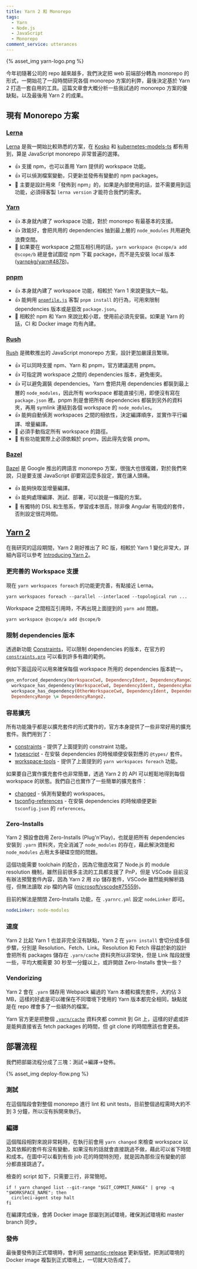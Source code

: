 ```yaml
---
title: Yarn 2 和 Monorepo
tags:
  - Yarn
  - Node.js
  - JavaScript
  - Monorepo
comment_service: utterances
---
```

{% asset_img yarn-logo.png %}

今年初隨著公司的 repo 越來越多，我們決定把 web 前端部分轉為 monorepo 的形式，一開始花了一段時間研究各個 monorepo 方案的利弊，最後決定基於 Yarn 2 打造一套自用的工具。這篇文章會大概分析一些我試過的 monorepo 方案的優缺點，以及最後用 Yarn 2 的成果。

<!-- more -->

## 現有 Monorepo 方案

### [Lerna]

[Lerna] 是我一開始比較熟悉的方案，在 [Kosko](https://github.com/tommy351/kosko/) 和 [kubernetes-models-ts](https://github.com/tommy351/kubernetes-models-ts/) 都有用到，算是 JavaScript monorepo 非常普遍的選擇。

* 👍 支援 npm，也可以善用 Yarn 提供的 workspace 功能。
* 👍 可以偵測檔案變動，只更新並發佈有變動的 npm packages。
* 💩 主要是設計用來「發佈到 npm」的，如果是內部使用的話，並不需要用到這功能，必須得客製 `lerna version` 才能符合我們的需求。

### [Yarn]

* 👍 本身就內建了 workspace 功能，對於 monorepo 有最基本的支援。
* 👍 效能好，會把共用的 dependencies 抽到最上層的 `node_modules` 共用避免浪費空間。
* 💩 如果要在 workspace 之間互相引用的話，`yarn workspace @scope/a add @scope/b` 總是會試圖從 npm 下載 package，而不是先安裝 local 版本 ([yarnpkg/yarn#4878](https://github.com/yarnpkg/yarn/issues/4878))。

### [pnpm]

* 👍 本身就內建了 workspace 功能，相較於 Yarn 1 來說更強大一點。
* 👍 能夠用 [`pnpmfile.js`](https://pnpm.js.org/en/pnpmfile) 客製 `pnpm install` 的行為，可用來限制 dependencies 版本或是竄改 `package.json`。
* 💩 相較於 npm 和 Yarn 來說比較小眾，使用前必須先安裝。如果是 Yarn 的話，CI 和 Docker image 均有內建。

### [Rush]

[Rush] 是微軟推出的 JavaScript monorepo 方案，設計更加嚴謹且繁瑣。

* 👍 可以同時支援 npm、Yarn 和 pnpm，官方建議選用 pnpm。
* 👍 可指定跨 workspace 之間的 dependencies 版本，避免衝突。
* 👍 可以避免漏裝 dependencies。Yarn 會把共用 dependencies 都裝到最上層的 `node_modules`，因此所有 workspace 都能直接引用，即便沒有寫在 `package.json` 裡。pnpm 則是會把所有 dependencies 都裝到另外的資料夾，再用 symlink 連結到各個 workspace 的 `node_modules`。
* 👍 能夠自動偵測 workspaces 之間的相依性，決定編譯順序，並實作平行編譯、增量編譯。
* 💩 必須手動指定所有 workspace 的路徑。
* 💩 有些功能實際上必須依賴於 pnpm，因此得先安裝 pnpm。

### [Bazel]

[Bazel] 是 Google 推出的跨語言 monorepo 方案，很強大也很複雜，對於我們來說，只是要支援 JavaScript 卻要寫這麼多設定，實在讓人頭痛。

* 👍 能夠快取並增量編譯。
* 👍 能夠處理編譯、測試、部署，可以說是一條龍的方案。
* 💩 有獨特的 DSL 和生態系，學習成本很高，除非像 Angular 有現成的套件，否則設定很花時間。

## [Yarn 2]

在我研究的這段期間，Yarn 2 剛好推出了 RC 版，相較於 Yarn 1 變化非常大，詳細內容可以參考 [Introducing Yarn 2](https://dev.to/arcanis/introducing-yarn-2-4eh1)。

### 更完善的 Workspace 支援

現在 `yarn workspaces foreach` 的功能更完善，有點接近 Lerna。

```shell
yarn workspaces foreach --parallel --interlaced --topological run ...
```

Workspace 之間相互引用時，不再出現上面提到的 `yarn add` 問題。

```shell
yarn workspace @scope/a add @scope/b
```

### 限制 dependencies 版本

透過新功能 [Constraints](https://yarnpkg.com/features/constraints)，可以限制 dependencies 的版本，在官方的 [`constraints.pro`](https://github.com/yarnpkg/berry/blob/master/constraints.pro) 可以看到許多有趣的範例。

例如下面這段可以用來確保每個 workspace 所用的 dependencies 版本統一。

```prolog
gen_enforced_dependency(WorkspaceCwd, DependencyIdent, DependencyRange2, DependencyType) :-
  workspace_has_dependency(WorkspaceCwd, DependencyIdent, DependencyRange, DependencyType),
  workspace_has_dependency(OtherWorkspaceCwd, DependencyIdent, DependencyRange2, DependencyType2),
  DependencyRange \= DependencyRange2.
```

### 容易擴充

所有功能幾乎都是以擴充套件的形式實作的，官方本身提供了一些非常好用的擴充套件。我們用到了：

* [constraints](https://github.com/yarnpkg/berry/tree/master/packages/plugin-constraints) - 提供了上面提到的 constraint 功能。
* [typescript](https://github.com/yarnpkg/berry/tree/master/packages/plugin-typescript) - 在安裝 dependencies 的時候順便安裝對應的 `@types/` 套件。
* [workspace-tools](https://github.com/yarnpkg/berry/tree/master/packages/plugin-workspace-tools) - 提供了上面提到的 `yarn workspaces foreach` 功能。

如果要自己實作擴充套件也非常簡單，透過 Yarn 2 的 API 可以輕鬆地得到每個 workspace 的狀態。我們自己也實作了一些簡單的擴充套件：

* [changed](https://github.com/Dcard/yarn-plugins/tree/master/packages/changed) - 偵測有變動的 workspaces。
* [tsconfig-references](https://github.com/Dcard/yarn-plugins/tree/master/packages/tsconfig-references) - 在安裝 dependencies 的時候順便更新 `tsconfig.json` 的 `references`。

### Zero-Installs

Yarn 2 預設會啟用 Zero-Installs (Plug'n'Play)，也就是把所有 dependencies 安裝到 `.yarn` 資料夾，完全消滅了 `node_modules` 的存在，藉此解決效能和 `node_modules` 占用太多硬碟空間的問題。

這個功能需要 toolchain 的配合，因為它徹底改寫了 Node.js 的 module resolution 機制，雖然目前很多主流的工具都支援了 PnP，但是 VSCode 目前沒有辦法預覽套件內容，因為 Yarn 2 用 zip 儲存套件，VSCode 雖然能夠解析路徑，但無法讀取 zip 檔的內容 ([microsoft/vscode#75559](https://github.com/microsoft/vscode/issues/75559))。

目前的解法是關閉 Zero-Installs 功能，在 `.yarnrc.yml` 設定 `nodeLinker` 即可。

```yaml
nodeLinker: node-modules
```

### 速度

Yarn 2 比起 Yarn 1 也並非完全沒有缺點，Yarn 2 在 `yarn install` 會切分成多個步驟，分別是 Resolution、Fetch、Link。Resolution 和 Fetch 得益於新的設計會把所有 packages 儲存在 `.yarn/cache` 資料夾所以非常快，但是 Link 階段就慢一些，平均大概需要 30 秒至一分鐘以上，或許開啟 Zero-Installs 會快一些？

### Vendorizing

Yarn 2 會在 `.yarn` 儲存用 Webpack 編過的 Yarn 本體和擴充套件，大約佔 3 MB，這樣的好處是可以確保在不同環境下使用的 Yarn 版本都完全相同，缺點就是在 repo 裡會多了一些額外的檔案。

Yarn 官方更是把整個 [`.yarn/cache`](https://github.com/yarnpkg/berry/tree/master/.yarn/cache) 資料夾都 commit 到 Git 上，這樣的好處或許是能夠直接省去 fetch packages 的時間，但 git clone 的時間應該也會更長。

## 部署流程

我們把部屬流程分成了三塊：測試→編譯→發佈。

{% asset_img deploy-flow.png %}

### 測試

在這個階段會對整個 monorepo 進行 lint 和 unit tests，目前整個過程需時大約不到 3 分鐘，所以沒有拆開來執行。

### 編譯

這個階段相對來說非常耗時，在執行前會用 `yarn changed` 來檢查 workspace 以及其依賴的套件有沒有變動，如果沒有的話就會直接跳過不做，藉此可以省下時間和成本。在圖中可以看到有些 job 花的時間特別短，就是因為那些沒有變動的部分都直接跳過了。

檢查的 script 如下，只需要三行，非常簡短。

```shell
if ! yarn changed list --git-range "$GIT_COMMIT_RANGE" | grep -q "$WORKSPACE_NAME"; then
  circleci-agent step halt
fi
```

在編譯完成後，會將 Docker image 部屬到測試環境，確保測試環境和 master branch 同步。

### 發佈

最後要發佈到正式環境時，會利用 [semantic-release] 更新版號，把測試環境的 Docker image 複製到正式環境上，一切就大功告成了。

[Lerna]: https://lerna.js.org/
[Yarn]: https://classic.yarnpkg.com/
[pnpm]: https://pnpm.js.org/
[Rush]: https://rushjs.io/
[Bazel]: https://bazel.build/
[Yarn 2]: https://yarnpkg.com/
[semantic-release]: https://semantic-release.gitbook.io/semantic-release/
